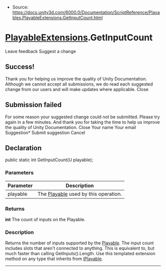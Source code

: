* Source: https://docs.unity3d.com/6000.0/Documentation/ScriptReference/Playables.PlayableExtensions.GetInputCount.html

#  [PlayableExtensions](https://docs.unity3d.com/6000.0/Documentation/ScriptReference/Playables.PlayableExtensions.html).GetInputCount
Leave feedback
Suggest a change
## Success!
Thank you for helping us improve the quality of Unity Documentation. Although we cannot accept all submissions, we do read each suggested change from our users and will make updates where applicable.
Close
## Submission failed
For some reason your suggested change could not be submitted. Please <a>try again</a> in a few minutes. And thank you for taking the time to help us improve the quality of Unity Documentation.
Close
Your name Your email Suggestion* Submit suggestion
Cancel
## Declaration
public static int GetInputCount(U playable); 
### Parameters
Parameter | Description  
---|---  
playable | The [Playable](https://docs.unity3d.com/6000.0/Documentation/ScriptReference/Playables.Playable.html) used by this operation.  
### Returns
**int** The count of inputs on the Playable. 
### Description
Returns the number of inputs supported by the [Playable](https://docs.unity3d.com/6000.0/Documentation/ScriptReference/Playables.Playable.html).
The input count includes slots that aren't connected to anything. This is equivalent to, but much faster than calling GetInputs().Length.
Use this templated extension method on any type that inherits from [IPlayable](https://docs.unity3d.com/6000.0/Documentation/ScriptReference/Playables.IPlayable.html).
* * *
